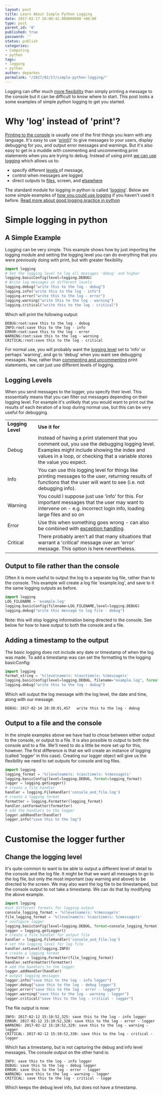 ```yaml
---
layout: post
title: Learn About Simple Python Logging
date: 2017-02-17 16:00:42.000000000 +00:00
type: post
parent_id: '0'
published: true
password: ''
status: publish
categories:
- Computing
- python
tags:
- logging
- python
author: deparkes
permalink: "/2017/02/17/simple-python-logging/"
---
```

Logging can offer much <a href="https://stackoverflow.com/questions/6918493/in-python-why-use-logging-instead-of-print">more flexibility</a> than simply printing a message to the console but it can be difficult to know where to start. This post looks a some examples of simple python logging to get you started.
<h1>Why 'log' instead of 'print'?</h1>
<a href="https://en.wikipedia.org/wiki/%22Hello,_World!%22_program">Printing to the console</a> is usually one of the first things you learn with any language. It's easy to use '<a href="https://docs.python.org/3/library/functions.html#print">print()</a>' to give messages to your users, display debugging for you, and output error messages and warnings.
But it's also easy to get in a muddle with commenting and uncommenting print statements when you are trying to debug.
Instead of using print <a href="https://www.loggly.com/blog/4-reasons-a-python-logging-library-is-much-better-than-putting-print-statements-everywhere/">we can use logging</a> which allows us to:
<ul>
<li>specify different <a href="https://docs.python.org/3/library/logging.html#levels">levels </a>of message,</li>
<li>control when messages are logged</li>
<li>direct outputs to <a href="https://stackoverflow.com/questions/6386698/using-the-logging-python-class-to-write-to-a-file">files</a>, screen, and <a href="https://docs.python.org/3/library/logging.handlers.html">elsewhere</a>
</li>
</ul>
The standard module for logging in python is called '<a href="https://docs.python.org/3/library/logging.html">logging</a>'. Below are some simple examples of <a href="https://pymotw.com/2/logging/">how you could use logging</a> if you haven't used it before.
<a href="https://fangpenlin.com/posts/2012/08/26/good-logging-practice-in-python/">Read more about good logging practice in python </a>
<h1><b>Simple logging in python</b></h1>
<h2><b>A Simple Example</b></h2>
Logging can be very simple. This example shows how by just importing the logging module and setting the logging level you can do everything that you were previously doing with print, but with greater flexibility.

```python
import logging
# Set the logging level to log all messages 'debug' and higher
logging.basicConfig(level=logging.DEBUG)
# Write log messages at different levels
logging.debug("write this to the log - debug")
logging.info("write this to the log - info")
logging.error("write this to the log - error")
logging.warning("write this to the log - warning")
logging.critical("write this to the log - critical")
```

Which will print the following output:

```
DEBUG:root:save this to the log - debug
INFO:root:save this to the log - info
ERROR:root:save this to the log - error
WARNING:root:save this to the log - warning
CRITICAL:root:save this to the log - critical
```

For normal use, you will probably want the <a href="https://docs.python.org/3/library/logging.html#levels">logging level</a> set to 'info' or perhaps 'warning', and go to 'debug' when you want see debugging messages.
Now, rather than <a href="https://www.loggly.com/blog/4-reasons-a-python-logging-library-is-much-better-than-putting-print-statements-everywhere/">commenting and uncommenting</a> print statements, we can just use different levels of logging.
<h2>Logging Levels</h2>
When you send messages to the logger, you specify their level. This esssentially means that you can filter out messages depending on their logging level. For example it's unlikely that you would want to print out the results of each iteration of a loop during normal use, but this can be very useful for debugging.
<table>
<tbody>
<tr>
<td width="20%"><strong>Logging Level
</strong></td>
<td><strong>Use it for</strong></td>
</tr>
<tr>
<td>Debug</td>
<td>Instead of having a print statement that you comment out, you use the debugging logging level. Examples might include showing the index and values in a loop, or checking that a variable stores the value you expect.</td>
</tr>
<tr>
<td>Info</td>
<td>You can use this logging level for things like printing messages to the user, returning results of functions that the user will want to see (i.e. not debugging info).</td>
</tr>
<tr>
<td>Warning</td>
<td>You could I suppose just use 'info' for this. For important messages that the user may want to intervene on - e.g. incorrect login info, loading large files and so on</td>
</tr>
<tr>
<td>Error</td>
<td>Use this when something goes wrong - can also be combined with <a href="https://docs.python.org/3/library/logging.html#logging.Logger.exception">exception handling</a>.</td>
</tr>
<tr>
<td>Critical</td>
<td>There probably aren't all that many situations that warrant a 'critical' message over an 'error' message. This option is here nevertheless.</td>
</tr>
</tbody>
</table>
<h2><b>Output to file rather than the console</b></h2>
Often it is more useful to output the log to a separate log file, rather than to the console. This example will create a log file 'example.log', and save to it the same logging outputs as before.

```python
import logging
LOG_FILENAME = 'example.log'
logging.basicConfig(filename=LOG_FILENAME,level=logging.DEBUG)
logging.debug("write this message to log file - debug")
```

Note: this will stop logging information being directed to the console. See below for how to have output to both the console and a file.
<h2><b>Adding a timestamp to the output</b></h2>
The basic logging does not include any date or timestamp of when the log was made. To add a timestamp was can set the formatting to the logging basicConfig:

```python
import logging
format_string = '%(levelname)s: %(asctime)s: %(message)s'
logging.basicConfig(level=logging.DEBUG, filename="example.log", format=format_string)
logging.debug("write this to the log - debug")
```

Which will output the log message with the log level, the date and time, along with our message.

```
DEBUG: 2017-02-14 20:38:01,457   write this to the log - debug
```

<h2><b>Output to a file and the console</b></h2>
In the simple examples above we have had to chose between either output to the console, or output to a file. It is also possible to output to both the console and to a file. We'll need to do a little be more set up for this, however.
The first difference is that we will create an instance of logging (called 'logger' in this case). Creating our logger object will give us the flexibility we need to set outputs for console and log files.

```python
import logging
logging_format = '%(levelname)s: %(asctime)s: %(message)s'
logging.basicConfig(level=logging.DEBUG, format=logging_format)
logger = logging.getLogger()
# create a file handler
handler = logging.FileHandler('console_and_file.log')
# create a logging format
formatter = logging.Formatter(logging_format)
handler.setFormatter(formatter)
# add the handlers to the logger
logger.addHandler(handler)
logger.info("save this to the log")
```

<h1><b>Customise the logger further</b></h1>
<h2>Change the logging level</h2>
It's quite common to want to be able to output a different level of detail to the console and the log file. It might be that we want all messages to go to the log file, but only the most important (say warning and above) to be directed to the screen. We may also want the log file to be timestamped, but the console output to not take a timestamp. We can do that by modifying the above example.

```python
import logging
#set different formats for logging output
console_logging_format = '%(levelname)s: %(message)s'
file_logging_format = '%(levelname)s: %(asctime)s: %(message)s'
# configure logger
logging.basicConfig(level=logging.DEBUG, format=console_logging_format)
logger = logging.getLogger()
# create a file handler for output file
handler = logging.FileHandler('console_and_file.log')
# set the logging level for log file
handler.setLevel(logging.INFO)
# create a logging format
formatter = logging.Formatter(file_logging_format)
handler.setFormatter(formatter)
# add the handlers to the logger
logger.addHandler(handler)
# output logging messages
logger.info("save this to the log - info logger")
logger.debug("save this to the log - debug logger")
logger.error("save this to the log - error - logger")
logger.warning("save this to the log - warning - logger")
logger.critical("save this to the log - critical - logger")
```

The file output is now:

```
INFO: 2017-02-12 15:10:52,325: save this to the log - info logger
ERROR: 2017-02-12 15:10:52,328: save this to the log - error - logger
WARNING: 2017-02-12 15:10:52,329: save this to the log - warning - logger
CRITICAL: 2017-02-12 15:10:52,330: save this to the log - critical - logger
```

Which has a timestamp, but is not capturing the debug and info level messages.
The console output on the other hand is:

```
INFO: save this to the log - info logger
DEBUG: save this to the log - debug logger
ERROR: save this to the log - error - logger
WARNING: save this to the log - warning - logger
CRITICAL: save this to the log - critical - logge
```

Which keeps the debug level info, but does not have a timestamp.
